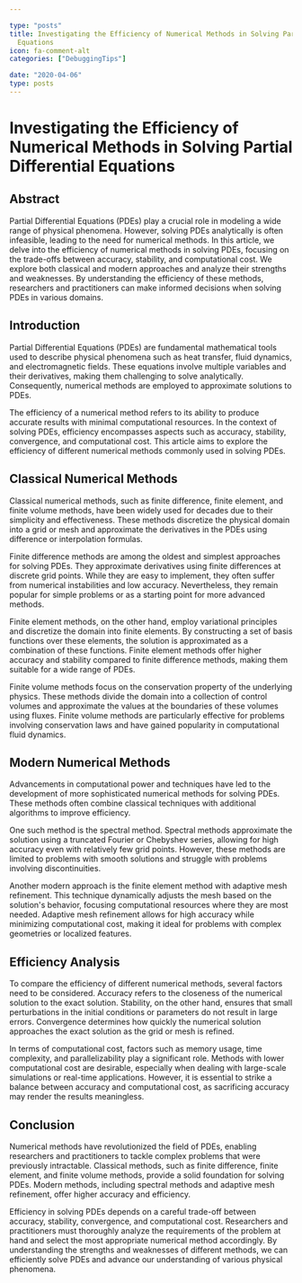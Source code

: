 ```yaml
---

type: "posts"
title: Investigating the Efficiency of Numerical Methods in Solving Partial Differential
  Equations
icon: fa-comment-alt
categories: ["DebuggingTips"]

date: "2020-04-06"
type: posts
---
```





# Investigating the Efficiency of Numerical Methods in Solving Partial Differential Equations

## Abstract
Partial Differential Equations (PDEs) play a crucial role in modeling a wide range of physical phenomena. However, solving PDEs analytically is often infeasible, leading to the need for numerical methods. In this article, we delve into the efficiency of numerical methods in solving PDEs, focusing on the trade-offs between accuracy, stability, and computational cost. We explore both classical and modern approaches and analyze their strengths and weaknesses. By understanding the efficiency of these methods, researchers and practitioners can make informed decisions when solving PDEs in various domains.

## Introduction
Partial Differential Equations (PDEs) are fundamental mathematical tools used to describe physical phenomena such as heat transfer, fluid dynamics, and electromagnetic fields. These equations involve multiple variables and their derivatives, making them challenging to solve analytically. Consequently, numerical methods are employed to approximate solutions to PDEs.

The efficiency of a numerical method refers to its ability to produce accurate results with minimal computational resources. In the context of solving PDEs, efficiency encompasses aspects such as accuracy, stability, convergence, and computational cost. This article aims to explore the efficiency of different numerical methods commonly used in solving PDEs.

## Classical Numerical Methods
Classical numerical methods, such as finite difference, finite element, and finite volume methods, have been widely used for decades due to their simplicity and effectiveness. These methods discretize the physical domain into a grid or mesh and approximate the derivatives in the PDEs using difference or interpolation formulas.

Finite difference methods are among the oldest and simplest approaches for solving PDEs. They approximate derivatives using finite differences at discrete grid points. While they are easy to implement, they often suffer from numerical instabilities and low accuracy. Nevertheless, they remain popular for simple problems or as a starting point for more advanced methods.

Finite element methods, on the other hand, employ variational principles and discretize the domain into finite elements. By constructing a set of basis functions over these elements, the solution is approximated as a combination of these functions. Finite element methods offer higher accuracy and stability compared to finite difference methods, making them suitable for a wide range of PDEs.

Finite volume methods focus on the conservation property of the underlying physics. These methods divide the domain into a collection of control volumes and approximate the values at the boundaries of these volumes using fluxes. Finite volume methods are particularly effective for problems involving conservation laws and have gained popularity in computational fluid dynamics.

## Modern Numerical Methods
Advancements in computational power and techniques have led to the development of more sophisticated numerical methods for solving PDEs. These methods often combine classical techniques with additional algorithms to improve efficiency.

One such method is the spectral method. Spectral methods approximate the solution using a truncated Fourier or Chebyshev series, allowing for high accuracy even with relatively few grid points. However, these methods are limited to problems with smooth solutions and struggle with problems involving discontinuities.

Another modern approach is the finite element method with adaptive mesh refinement. This technique dynamically adjusts the mesh based on the solution's behavior, focusing computational resources where they are most needed. Adaptive mesh refinement allows for high accuracy while minimizing computational cost, making it ideal for problems with complex geometries or localized features.

## Efficiency Analysis
To compare the efficiency of different numerical methods, several factors need to be considered. Accuracy refers to the closeness of the numerical solution to the exact solution. Stability, on the other hand, ensures that small perturbations in the initial conditions or parameters do not result in large errors. Convergence determines how quickly the numerical solution approaches the exact solution as the grid or mesh is refined.

In terms of computational cost, factors such as memory usage, time complexity, and parallelizability play a significant role. Methods with lower computational cost are desirable, especially when dealing with large-scale simulations or real-time applications. However, it is essential to strike a balance between accuracy and computational cost, as sacrificing accuracy may render the results meaningless.

## Conclusion
Numerical methods have revolutionized the field of PDEs, enabling researchers and practitioners to tackle complex problems that were previously intractable. Classical methods, such as finite difference, finite element, and finite volume methods, provide a solid foundation for solving PDEs. Modern methods, including spectral methods and adaptive mesh refinement, offer higher accuracy and efficiency.

Efficiency in solving PDEs depends on a careful trade-off between accuracy, stability, convergence, and computational cost. Researchers and practitioners must thoroughly analyze the requirements of the problem at hand and select the most appropriate numerical method accordingly. By understanding the strengths and weaknesses of different methods, we can efficiently solve PDEs and advance our understanding of various physical phenomena.